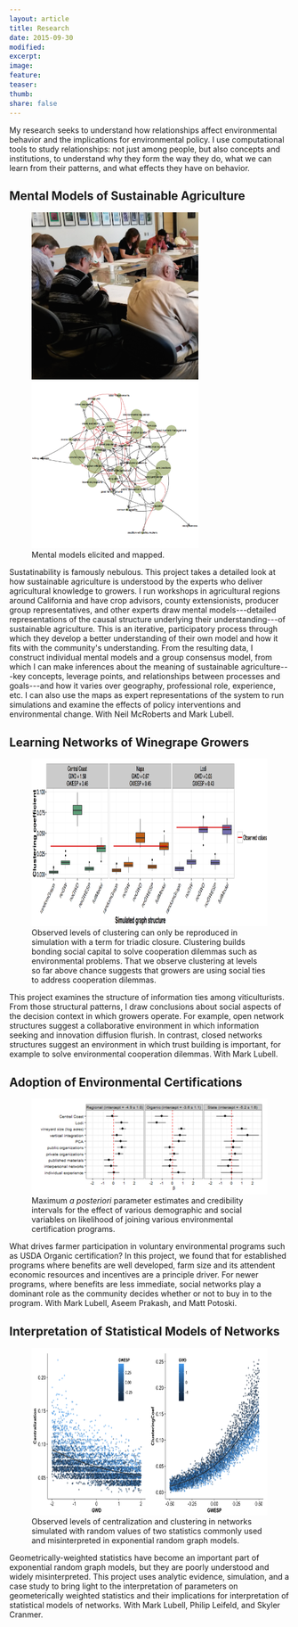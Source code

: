 ```yaml
---
layout: article
title: Research
date: 2015-09-30
modified:
excerpt: 
image:
feature: 
teaser: 
thumb:
share: false
---
```


My research seeks to understand how relationships affect environmental behavior and the implications for environmental policy. I use computational tools to study relationships: not just among people, but also concepts and institutions, to understand why they form the way they do, what we can learn from their patterns, and what effects they have on behavior. 

## Mental Models of Sustainable Agriculture

<figure class="half">
	<img src="/images/FCMworkshop.png" style="height:300px; width:300px">
	<a href="/images/FCMmap.png" target="_blank">
		<img src="/images/FCMmap.png" style="height:300px; width:300px"></a>
	<figcaption>Mental models elicited and mapped.</figcaption>
</figure>

Sustatinability is famously nebulous. This project takes a detailed look at how sustainable agriculture is understood by the experts who deliver agricultural knowledge to growers. I run workshops in agricultural regions around California and have crop advisors, county extensionists, producer group representatives, and other experts draw mental models---detailed representations of the causal structure underlying their understanding---of sustainable agriculture. This is an iterative, participatory process through which they develop a better understanding of their own model and how it fits with the community's understanding. From the resulting data, I construct individual mental models and a group consensus model, from which I can make inferences about the meaning of sustainable agriculture---key concepts, leverage points, and relationships between processes and goals---and how it varies over geography, professional role, experience, etc. I can also use the maps as expert representations of the system to run simulations and examine the effects of policy interventions and environmental change. With Neil McRoberts and Mark Lubell.

## Learning Networks of Winegrape Growers

<figure>
	<img style="height:300px" src="/images/netsims.png">
	<figcaption>Observed levels of clustering can only be reproduced in simulation with a term for triadic closure. Clustering builds bonding social capital to solve cooperation dilemmas such as environmental problems. That we observe clustering at levels so far above chance suggests that growers are using social ties to address cooperation dilemmas.</figcaption>
</figure>

This project examines the structure of information ties among viticulturists. From those structural patterns, I draw conclusions about social aspects of the decision context in which growers operate. For example, open network structures suggest a collaborative environment in which information seeking and innovation diffusion flurish. In contrast, closed networks structures suggest an environment in which trust building is important, for example to solve environmental cooperation dilemmas. With Mark Lubell.

## Adoption of Environmental Certifications

<figure>
	<img src="/images/certEsts.png">
	<figcaption>Maximum <i>a posteriori</i> parameter estimates and credibility intervals for the effect of various demographic and social variables on likelihood of joining various environmental certification programs.</figcaption>
</figure>

What drives farmer participation in voluntary environmental programs such as USDA Organic certification? In this project, we found that for established programs where benefits are well developed, farm size and its attendent economic resources and incentives are a principle driver. For newer programs, where benefits are less immediate, social networks play a dominant role as the community decides whether or not to buy in to the program. With Mark Lubell, Aseem Prakash, and Matt Potoski.

## Interpretation of Statistical Models of Networks

<figure>
	<img src="/images/researchHeadFull.png" style = "height:300px">
	<figcaption>Observed levels of centralization and clustering in networks simulated with random values of two statistics commonly used and misinterpreted in exponential random graph models.</figcaption>
</figure>

Geometrically-weighted statistics have become an important part of exponential random graph models, but they are poorly understood and widely misinterpreted. This project uses analytic evidence, simulation, and a case study to bring light to the interpretation of parameters on geometerically weighted statistics and their implications for interpretation of statistical models of networks. With Mark Lubell, Philip Leifeld, and Skyler Cranmer.

